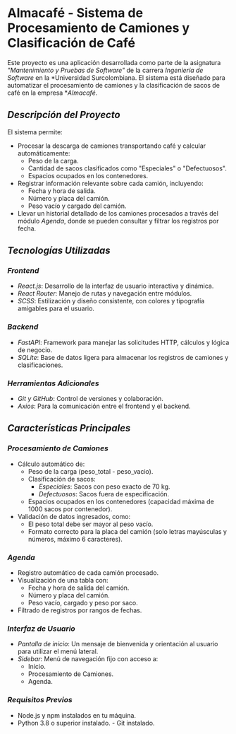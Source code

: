 # Almacafé - Sistema de Procesamiento de Camiones y Clasificación de Café

Este proyecto es una aplicación desarrollada como parte de la asignatura *"Mantenimiento y Pruebas de Software"* de la carrera *Ingeniería de Software* en la *Universidad Surcolombiana. El sistema está diseñado para automatizar el procesamiento de camiones y la clasificación de sacos de café en la empresa **Almacafé*.

## *Descripción del Proyecto*

El sistema permite:
- Procesar la descarga de camiones transportando café y calcular automáticamente:
  - Peso de la carga.
  - Cantidad de sacos clasificados como "Especiales" o "Defectuosos".
  - Espacios ocupados en los contenedores.
- Registrar información relevante sobre cada camión, incluyendo:
  - Fecha y hora de salida.
  - Número y placa del camión.
  - Peso vacío y cargado del camión.
- Llevar un historial detallado de los camiones procesados a través del módulo *Agenda*, donde se pueden consultar y filtrar los registros por fecha.

## *Tecnologías Utilizadas*

### *Frontend*
- *React.js*: Desarrollo de la interfaz de usuario interactiva y dinámica.
- *React Router*: Manejo de rutas y navegación entre módulos.
- *SCSS*: Estilización y diseño consistente, con colores y tipografía amigables para el usuario.

### *Backend*
- *FastAPI*: Framework para manejar las solicitudes HTTP, cálculos y lógica de negocio.
- *SQLite*: Base de datos ligera para almacenar los registros de camiones y clasificaciones.

### *Herramientas Adicionales*
- *Git y GitHub*: Control de versiones y colaboración.
- *Axios*: Para la comunicación entre el frontend y el backend.

## *Características Principales*

### *Procesamiento de Camiones*
- Cálculo automático de:
  - Peso de la carga (peso_total - peso_vacio).
  - Clasificación de sacos:
    - *Especiales*: Sacos con peso exacto de 70 kg.
    - *Defectuosos*: Sacos fuera de especificación.
  - Espacios ocupados en los contenedores (capacidad máxima de 1000 sacos por contenedor).
- Validación de datos ingresados, como:
  - El peso total debe ser mayor al peso vacío.
  - Formato correcto para la placa del camión (solo letras mayúsculas y números, máximo 6 caracteres).

### *Agenda*
- Registro automático de cada camión procesado.
- Visualización de una tabla con:
  - Fecha y hora de salida del camión.
  - Número y placa del camión.
  - Peso vacío, cargado y peso por saco.
- Filtrado de registros por rangos de fechas.

### *Interfaz de Usuario*
- *Pantalla de inicio*: Un mensaje de bienvenida y orientación al usuario para utilizar el menú lateral.
- *Sidebar*: Menú de navegación fijo con acceso a:
  - Inicio.
  - Procesamiento de Camiones.
  - Agenda.

### *Requisitos Previos*
- Node.js y npm instalados en tu máquina.
- Python 3.8 o superior instalado.
- Git instalado.